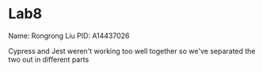 # Lab8
Name: Rongrong Liu
PID: A14437026


Cypress and Jest weren't working too well together
so we've separated the two out in different parts

